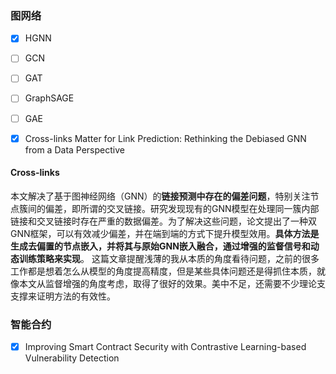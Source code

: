
### 图网络
- [x] HGNN
- [ ] GCN
- [ ] GAT
- [ ] GraphSAGE
- [ ] GAE
- [x] Cross-links Matter for Link Prediction: Rethinking the Debiased GNN from a Data Perspective


#### Cross-links
本文解决了基于图神经网络（GNN）的**链接预测中存在的偏差问题**，特别关注节点簇间的偏差，即所谓的交叉链接。研究发现现有的GNN模型在处理同一簇内部链接和交叉链接时存在严重的数据偏差。为了解决这些问题，论文提出了一种双GNN框架，可以有效减少偏差，并在端到端的方式下提升模型效用。**具体方法是生成去偏置的节点嵌入，并将其与原始GNN嵌入融合，通过增强的监督信号和动态训练策略来实现**。
这篇文章提醒浅薄的我从本质的角度看待问题，之前的很多工作都是想着怎么从模型的角度提高精度，但是某些具体问题还是得抓住本质，就像本文从监督增强的角度考虑，取得了很好的效果。美中不足，还需要不少理论支支撑来证明方法的有效性。


### 智能合约
- [x] Improving Smart Contract Security with Contrastive Learning-based Vulnerability Detection
